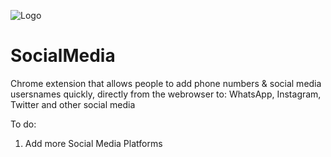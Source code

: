![Logo](https://github.com/PositiveVibrations/SocialMedia/blob/main/Social%20Media%20Connector/images/logo/logo.png?raw=true)

# SocialMedia
Chrome extension that allows people to add phone numbers & social media usersnames quickly, directly from the webrowser to:
WhatsApp, Instagram, Twitter and other social media


To do:
1. Add more Social Media Platforms

